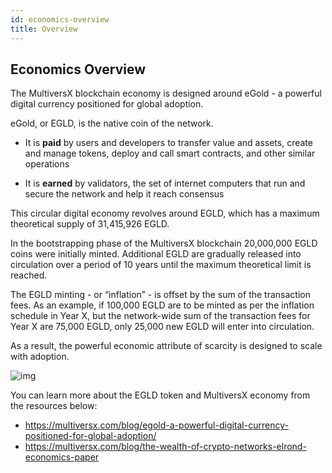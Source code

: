 ```yaml
---
id: economics-overview
title: Overview
---
```


[comment]: # (mx-context)

[comment]: # (mx-context)

## **Economics Overview**

The MultiversX blockchain economy is designed around eGold - a powerful digital currency positioned for global adoption.

eGold, or EGLD, is the native coin of the network.

- It is **paid** by users and developers to transfer value and assets, create and manage tokens, deploy and call smart contracts, and other similar operations

- It is **earned** by validators, the set of internet computers that run and secure the network and help it reach consensus

This circular digital economy revolves around EGLD, which has a maximum theoretical supply of 31,415,926 EGLD.

In the bootstrapping phase of the MultiversX blockchain 20,000,000 EGLD coins were initially minted. 
Additional EGLD are gradually released into circulation over a period of 10 years until the maximum theoretical limit is reached.

The EGLD minting - or “inflation” - is offset by the sum of the transaction fees. As an example, if 100,000 EGLD are to be minted as per the inflation schedule in Year X, but the network-wide sum of the transaction fees for Year X are 75,000 EGLD, only 25,000 new EGLD will enter into circulation.

As a result, the powerful economic attribute of scarcity is designed to scale with adoption.

![img](/economics/egld-supply.png)

You can learn more about the EGLD token and MultiversX economy from the resources below:
- https://multiversx.com/blog/egold-a-powerful-digital-currency-positioned-for-global-adoption/
- https://multiversx.com/blog/the-wealth-of-crypto-networks-elrond-economics-paper
